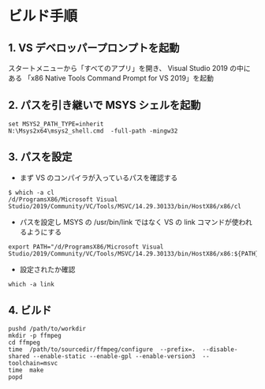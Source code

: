 # ビルド手順

##  1.  VS デベロッパープロンプトを起動

スタートメニューから「すべてのアプリ」を開き、
Visual Studio 2019  の中にある
「x86 Native Tools Command Prompt for VS 2019」を起動

##  2.  パスを引き継いで MSYS シェルを起動

```
set MSYS2_PATH_TYPE=inherit
N:\Msys2x64\msys2_shell.cmd  -full-path -mingw32
```

##  3.  パスを設定

- まず VS のコンパイラが入っているパスを確認する

```
$ which -a cl
/d/ProgramsX86/Microsoft Visual Studio/2019/Community/VC/Tools/MSVC/14.29.30133/bin/HostX86/x86/cl
```

- パスを設定し MSYS の /usr/bin/link
  ではなく VS の link コマンドが使われるようにする

```
export PATH="/d/ProgramsX86/Microsoft Visual Studio/2019/Community/VC/Tools/MSVC/14.29.30133/bin/HostX86/x86:${PATH}"
```

- 設定されたか確認

```
which -a link
```

##  4.  ビルド

```
pushd /path/to/workdir
mkdir -p ffmpeg
cd ffmpeg
time  /path/to/sourcedir/ffmpeg/configure  --prefix=.  --disable-shared --enable-static --enable-gpl --enable-version3  --toolchain=msvc
time  make
popd
```
